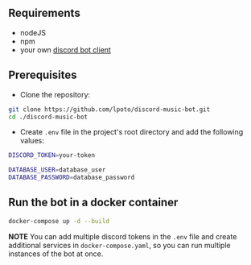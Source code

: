 ## Requirements

- nodeJS
- npm
- your own [discord bot client](CREATING_CLIENT.md)

## Prerequisites

- Clone the repository:
```bash
git clone https://github.com/lpoto/discord-music-bot.git
cd ./discord-music-bot
```

- Create `.env` file in the project's root directory and add the following values:

```bash
DISCORD_TOKEN=your-token

DATABASE_USER=database_user
DATABASE_PASSWORD=database_password
```

## Run the bot in a docker container

```bash
docker-compose up -d --build
```

**NOTE** You can add multiple discord tokens in the `.env` file and 
create additional services in `docker-compose.yaml`, so you can run multiple instances
of the bot at once.
